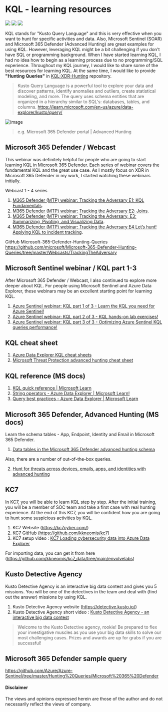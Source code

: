# KQL - learning resources
<a href="https://learn.microsoft.com/en-us/azure/data-explorer/kusto/query/"><img src="https://img.shields.io/badge/Azure-KQL-00B2FF.svg?logo=microsoftazure&style=popout"></a>
<a href="https://learn.microsoft.com/en-us/azure/data-explorer/kusto/query/"><img src="https://img.shields.io/badge/Azure%20Data%20Explorer-%230078D4.svg?&style=popout&logo=azure%20data%20explorer&logoColor=white"/></a>
<a href="https://www.linkedin.com/in/kijo-niimura/"><img src="https://img.shields.io/badge/-Linkedin-0077B5.svg?logo=linkedin&style=popout"></a>

KQL stands for "Kusto Query Language" and this is very effective when you want to hunt for specific activities and data. Also, Microsoft Sentinel (SOAR) and Microsoft 365 Defender (Advanced Hunting) are great examples for using KQL. However, leveraging KQL might be a bit challenging if you don't have SQL or programming background. When I have started learning KQL, I had no idea how to begin as a learning process due to no programming/SQL experience. Throughout my KQL journey, I would like to share some of the best resources for learning KQL. At the same time, I would like to provide **"Hunting Queries"** in [KQL-XDR-Hunting](https://github.com/LearningKijo/KQL/tree/main/KQL-XDR-Hunting) repository.

> Kusto Query Language is a powerful tool to explore your data and discover patterns, identify anomalies and outliers, create statistical modeling, and more. The query uses schema entities that are organized in a hierarchy similar to SQL's: databases, tables, and columns.
> https://learn.microsoft.com/en-us/azure/data-explorer/kusto/query/

![image](https://user-images.githubusercontent.com/120234772/216594925-eb0c7249-0ac1-426e-bab8-539f50eafbe0.png)
> e.g. Microsoft 365 Defender portal | Advanced Hunting  

## Microsoft 365 Defender / Webcast 
This webinar was definitely helpful for people who are going to start learning KQL in Microsoft 365 Defender. Each series of webinar covers the fundamental KQL and the great use case. As I mostly focus on XDR in Microsoft 365 Defender in my work, I started watching these webinars initially.

Webcast 1 - 4 series 
1. [M365 Defender (MTP) webinar: Tracking the Adversary E1: KQL Fundamentals](https://www.youtube.com/watch?v=0D9TkGjeJwM).
2. [M365 Defender (MTP) webinar: Tracking the Adversary E2: Joins](https://www.youtube.com/watch?v=LMrO6K5TWOU).
3. [M365 Defender (MTP) webinar: Tracking the Adversary, E3: Summarizing, Pivoting, and Visualizing Data](https://www.youtube.com/watch?v=UKnk9U1NH6Y).
4. [M365 Defender (MTP) webinar: Tracking the Adversary E4 Let’s hunt! Applying KQL to incident tracking](https://www.youtube.com/watch?v=2EUxOc_LNd8&list=RDCMUCGTUbqE3SJiLgtvWjIkSQuQ&index=3). <br>

GitHub Microsoft-365-Defender-Hunting-Queries <br>
https://github.com/microsoft/Microsoft-365-Defender-Hunting-Queries/tree/master/Webcasts/TrackingTheAdversary

## Microsoft Sentinel webinar / KQL part 1-3 
After Microsoft 365 Defender / Webcast, I also continued to explore more deeper about KQL. For people using Microsoft Sentinel and Azure Data Explorer, these webinars may be an excellent starting point for learning KQL.

1. [Azure Sentinel webinar: KQL part 1 of 3 - Learn the KQL you need for Azure Sentinel!](https://www.youtube.com/watch?v=EDCBLULjtCM)
2. [Azure Sentinel webinar: KQL part 2 of 3 - KQL hands-on lab exercises!](https://www.youtube.com/watch?v=YKD_OFLMpf8)
3. [Azure Sentinel webinar: KQL part 3 of 3 - Optimizing Azure Sentinel KQL queries performance!](https://www.youtube.com/watch?v=jN1Cz0JcLYU)

## KQL cheat sheet
1. [Azure Data Explorer KQL cheat sheets](https://techcommunity.microsoft.com/t5/azure-data-explorer-blog/azure-data-explorer-kql-cheat-sheets/ba-p/1057404)
2. [Microsoft Threat Protection advanced hunting cheat sheet](https://techcommunity.microsoft.com/t5/microsoft-365-defender-blog/microsoft-threat-protection-advanced-hunting-cheat-sheet/ba-p/1505100) 

## KQL reference (MS docs)
1. [KQL quick reference | Microsoft Learn](https://learn.microsoft.com/en-us/azure/data-explorer/kql-quick-reference)
2. [String operators - Azure Data Explorer | Microsoft Learn!](https://learn.microsoft.com/en-us/azure/data-explorer/kusto/query/datatypes-string-operators)
3. [Query best practices - Azure Data Explorer | Microsoft Learn](https://learn.microsoft.com/en-us/azure/data-explorer/kql-quick-reference)

## Microsoft 365 Defender, Advanced Hunting (MS docs)
Learn the schema tables - App, Endpoint, Identity and Email in Microsoft 365 Defender.
1. [Data tables in the Microsoft 365 Defender advanced hunting schema](https://learn.microsoft.com/en-us/microsoft-365/security/defender/advanced-hunting-schema-tables?view=o365-worldwide)<br>

Also, there are a number of out-of-the-box queries.<br>

2. [Hunt for threats across devices, emails, apps, and identities with advanced hunting](https://learn.microsoft.com/en-us/microsoft-365/security/defender/advanced-hunting-query-emails-devices?view=o365-worldwide)

## KC7 
In KC7, you will be able to learn KQL step by step. After the initial training, you will be a member of SOC team and take a first case with real hunting experience. At the end of this KC7, you will be confident how you are going to hunt some suspicious activities by KQL.
1. KC7 Website (https://kc7cyber.com/) 
2. KC7 GitHub (https://github.com/kkneomis/kc7)
3. KC7 setup video : [KC7 Loading cybersecurity data into Azure Data Explorer](https://www.youtube.com/watch?v=aHJxEHIHq0k) <br>

For importing data, you can get it from here (https://github.com/kkneomis/kc7_data/tree/main/envolvelabs)

## Kusto Detective Agency
Kusto Detective Agency is an interactive big data contest and gives you 5 missions. You will be one of the detectives in the team and deal with (find out the answer) missions by using KQL.
1. Kusto Detective Agency website (https://detective.kusto.io/)
2. Kusto Detective Agency short video : [Kusto Detective Agency - an interactive big data contest](https://www.youtube.com/watch?v=BaW0qsxxYRc)
> Welcome to the Kusto Detective agency, rookie!  Be prepared to flex your investigative muscles as you use your big data skills to solve our most challenging cases.  Prizes and awards are up for grabs if you are successful!

## Microsoft 365 Defender sample query
https://github.com/Azure/Azure-Sentinel/tree/master/Hunting%20Queries/Microsoft%20365%20Defender

#### Disclaimer
The views and opinions expressed herein are those of the author and do not necessarily reflect the views of company.
